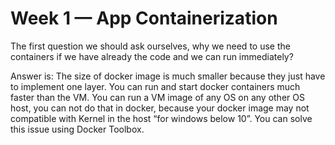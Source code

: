 # Week 1 — App Containerization
The first question we should ask ourselves, why we need to use the containers if we have already the code and we can run immediately?

Answer is: 
The size of docker image is much smaller because they just have to implement one layer.
You can run and start docker containers much faster than the VM.
You can run a VM image of any OS on any other OS host, you can not do that in docker, because your docker image may not compatible with Kernel in the host “for windows below 10”. You can solve this issue using Docker Toolbox.

